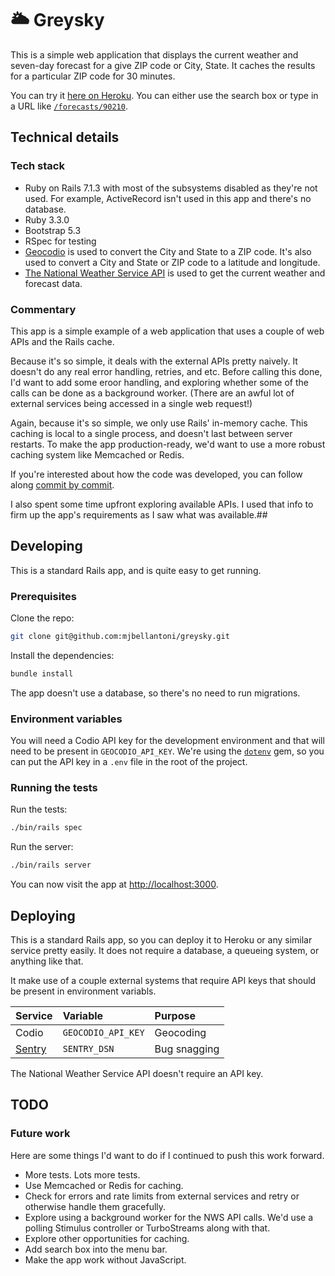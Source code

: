 # 🌥️ Greysky

This is a simple web application that displays the current weather and
seven-day forecast for a give ZIP code or City, State. It caches the
results for a particular ZIP code for 30 minutes.

You can try it [here on
Heroku](https://greysky-21447b0393eb.herokuapp.com). You can either use
the search box or type in a URL like [`/forecasts/90210`](https://greysky-21447b0393eb.herokuapp.com/forecasts/90210).

## Technical details

### Tech stack

* Ruby on Rails 7.1.3 with most of the subsystems disabled as they're
  not used. For example, ActiveRecord isn't used in this app and there's
  no database.
* Ruby 3.3.0
* Bootstrap 5.3
* RSpec for testing
* [Geocodio](http://geocod.io) is used to convert the City and State to a ZIP code. It's
  also used to convert a City and State or ZIP code to a latitude and
  longitude.
* [The National Weather Service
  API](https://www.weather.gov/documentation/services-web-api) is used
  to get the current weather and forecast data.

### Commentary
 
This app is a simple example of a web application that uses a couple of web APIs and the Rails cache.

Because it's so simple, it deals with the external APIs pretty naively.
It doesn't do any real error handling, retries, and etc.  Before calling
this done, I'd want to add some eroor handling, and exploring whether
some of the calls can be done as a background worker. (There are an
awful lot of external services being accessed in a single web request!)

Again, because it's so simple, we only use Rails' in-memory cache. This
caching is local to a single process, and doesn't last between server
restarts. To make the app production-ready, we'd want to use a more
robust caching system like Memcached or Redis.

If you're interested about how the code was developed, you can follow
along [commit by
commit](https://github.com/mjbellantoni/greysky/commits).

I also spent some time upfront exploring available APIs. I used that
info to firm up the app's requirements as I saw what was available.##

## Developing

This is a standard Rails app, and is quite easy to get running.

### Prerequisites

Clone the repo:

```sh
git clone git@github.com:mjbellantoni/greysky.git
```

Install the dependencies:

```sh
bundle install
```
The app doesn't use a database, so there's no need to run migrations.

### Environment variables

You will need a Codio API key for the development environment and that
will need to be present in `GEOCODIO_API_KEY`. We're using the
[`dotenv`](https://github.com/bkeepers/dotenv) gem, so you can put the
API key in a `.env` file in the root of the project.

### Running the tests

Run the tests:

```sh
./bin/rails spec
```

Run the server:

```sh
./bin/rails server
```
You can now visit the app at [http://localhost:3000](http://localhost:3000).


## Deploying

This is a standard Rails app, so you can deploy it to Heroku or any similar service pretty easily. It does not require a database, a queueing system, or anything like that.

It make use of a couple external systems that require API keys that should be present in environment variabls.

| Service                     | Variable           | Purpose      |
|:----------------------------|:-------------------|:-------------|
| Codio                       | `GEOCODIO_API_KEY` | Geocoding    |
| [Sentry](https://sentry.io) | `SENTRY_DSN`       | Bug snagging |

The National Weather Service API doesn't require an API key.

## TODO

### Future work

Here are some things I'd want to do if I continued to push this work
forward.

* More tests. Lots more tests.
* Use Memcached or Redis for caching.
* Check for errors and rate limits from external services and retry or
  otherwise handle them gracefully.
* Explore using a background worker for the NWS API calls. We'd use a
  polling Stimulus controller or TurboStreams along with that.
* Explore other opportunities for caching.
* Add search box into the menu bar.
* Make the app work without JavaScript.

